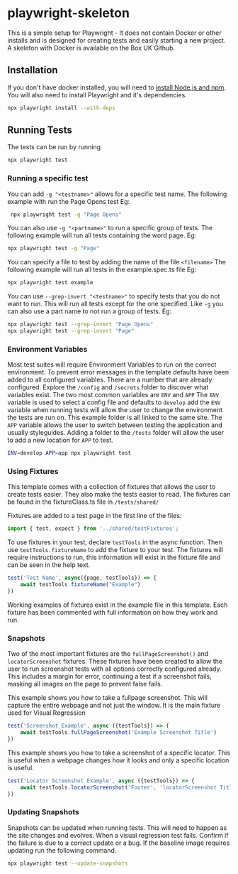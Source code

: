 # playwright-skeleton

This is a simple setup for Playwright - It does not contain Docker or other installs and is designed for creating tests and easily starting a new project. A skeleton with Docker is available on the Box UK Github.

## Installation

If you don't have docker installed, you will need to [install Node.js and npm](https://nodejs.org/). You will also need to install Playwright and it's dependencies.
```bash
npx playwright install --with-deps
```
## Running Tests

The tests can be run by running
```bash
npx playwright test
```

### Running a specific test
You can add `-g "<testname>"` allows for a specific test name. The following example with run the Page Opens test Eg:
```bash
 npx playwright test -g "Page Opens"
```
You can also use `-g "<partname>"` to run a specific group of tests. The following example will run all tests containing the word page. Eg:
```bash
npx playwright test -g "Page"
```

You can specify a file to test by adding the name of the file `<filename>` The following example will run all tests in the example.spec.ts file Eg:
```bash
npx playwright test example
```
You can use `--grep-invert "<testname>"` to specify tests that you do not want to run. This will run all tests except for the one specified. Like `-g` you can also use a part name to not run a group of tests. Eg:
```bash
npx playwright test --grep-invert "Page Opens"
npx playwright test --grep-invert "Page"
```

### Environment Variables 
Most test suites will require Environment Variables to run on the correct environment. To prevent error messages in the template defaults have been added to all configured variables. There are a number that are already configured. Explore the `/config` and `/secrets` folder to discover what variables exist. 
The two most common variables are `ENV` and `APP`
The `ENV` variable is used to select a config file and defaults to `develop` add the `ENV` variable when running tests will allow the user to change the environment the tests are run on. This example folder is all linked to the same site. 
The `APP` variable allows the user to switch between testing the application and usually styleguides. Adding a folder to the `/tests` folder will allow the user to add a new location for `APP` to test. 
```bash
ENV=develop APP=app npx playwright test
```

### Using Fixtures
This template comes with a collection of fixtures that allows the user to create tests easier. They also make the tests easier to read. The fixtures can be found in the fixtureClass.ts file in `/tests/shared/` 

Fixtures are added to a test page in the first line of the files:
```typescript
import { test, expect } from '../shared/testFixtures';
```

To use fixtures in your test, declare `testTools` in the async function. Then use `testTools.fixtureName` to add the fixture to your test. The fixtures will require instructions to run, this information will exist in the fixture file and can be seen in the help text. 
```typescript
test('Test Name', async({page, testTools}) => {
    await testTools.fixtureName("Example")
})
```
Working examples of fixtures exist in the example file in this template. Each fixture has been commented with full information on how they work and run. 

### Snapshots

Two of the most important fixtures are the `fullPageScreenshot()` and `locatorScreenshot` fixtures. These fixtures have been created to allow the user to run screenshot tests with all options correctly configured already. This includes a margin for error, continuing a test if a screenshot fails, masking all images on the page to prevent false fails.  

This example shows you how to take a fullpage screenshot. This will capture the entire webpage and not just the window. It is the main fixture used for Visual Regression
```typescript
test('Screenshot Example', async ({testTools}) => {
    await testTools.fullPageScreenshot('Example Screenshot Title')
})
```
This example shows you how to take a screenshot of a specific locator. This is useful when a webpage changes how it looks and only a specific location is useful. 
```typescript
test('Locator Screenshot Example', async ({testTools}) => {
    await testTools.locatorScreenshot('Footer', 'locatorScreenshot Title')
})
```
### Updating Snapshots
Snapshots can be updated when running tests. This will need to happen as the site changes and evolves. When a visual regression test fails. Confirm if the failure is due to a correct update or a bug. If the baseline image requires updating run the following command. 

```bash
npx playwright test --update-snapshots
```
